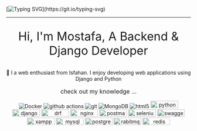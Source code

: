 
[![Typing SVG](https://readme-typing-svg.demolab.com?font=Fira+Code&weight=300&size=40&duration=800&pause=555&color=4DF725&vCenter=true&width=435&lines=Hello+There+%F0%9F%91%8B;This+Is+MEZ+...;Welcome+Here+...)](https://git.io/typing-svg)


<hr>

<p style="text-align: center; font-size: xx-large">
Hi, I'm Mostafa, A Backend & Django Developer
</p>

<p style="text-align: center">
🔬 I a web enthusiast from Isfahan. I enjoy developing web applications using Django and Python 
</p>
<p style="text-align: center; font-size: medium">
check out my knowledge ...
</p>

<p style="text-align: center">
<img alt="Docker" src="https://camo.githubusercontent.com/3fda58e966fd542a3bc32daad72e8baeefadd2b94b68b3b4a7a097fedfd641bd/68747470733a2f2f696d672e736869656c64732e696f2f62616467652f2d446f636b65722d3436613266313f7374796c653d666c61742d737175617265266c6f676f3d646f636b6572266c6f676f436f6c6f723d7768697465" data-canonical-src="https://img.shields.io/badge/-Docker-46a2f1?style=flat-square&amp;logo=docker&amp;logoColor=white" style="max-width: 100%;">
<img alt="github actions" src="https://camo.githubusercontent.com/8fbbd65f56bbf6d9e88b567ff2dbad558d7dd1436dabc5895bf64a47d4146967/68747470733a2f2f696d672e736869656c64732e696f2f62616467652f2d4769746875625f416374696f6e732d3230383846463f7374796c653d666c61742d737175617265266c6f676f3d6769746875622d616374696f6e73266c6f676f436f6c6f723d7768697465" data-canonical-src="https://img.shields.io/badge/-Github_Actions-2088FF?style=flat-square&amp;logo=github-actions&amp;logoColor=white" style="max-width: 100%;">
<img alt="git" src="https://camo.githubusercontent.com/79536ab835520583d9f0eebc002614e4e53f0e17e3bbd6ff55a83ea47afe4420/68747470733a2f2f696d672e736869656c64732e696f2f62616467652f2d4769742d4630353033323f7374796c653d666c61742d737175617265266c6f676f3d676974266c6f676f436f6c6f723d7768697465" data-canonical-src="https://img.shields.io/badge/-Git-F05032?style=flat-square&amp;logo=git&amp;logoColor=white" style="max-width: 100%;">
<img alt="MongoDB" src="https://camo.githubusercontent.com/1b4a6d82afc536fb0334bbadc855dd29dcfa6bf555f958994655ea14262cdb5d/68747470733a2f2f696d672e736869656c64732e696f2f62616467652f2d4d6f6e676f44422d3133616135323f7374796c653d666c61742d737175617265266c6f676f3d6d6f6e676f6462266c6f676f436f6c6f723d7768697465" data-canonical-src="https://img.shields.io/badge/-MongoDB-13aa52?style=flat-square&amp;logo=mongodb&amp;logoColor=white" style="max-width: 100%;">
<img alt="html5" src="https://camo.githubusercontent.com/c0f60c84bd23525a0f1e5972ff5052f878eb4104e88b347b7f0004d0e6ad8898/68747470733a2f2f696d672e736869656c64732e696f2f62616467652f2d48544d4c352d4533344632363f7374796c653d666c61742d737175617265266c6f676f3d68746d6c35266c6f676f436f6c6f723d7768697465" data-canonical-src="https://img.shields.io/badge/-HTML5-E34F26?style=flat-square&amp;logo=html5&amp;logoColor=white" style="max-width: 100%;">
<img alt="python" height="20px" width="75px" src="https://img.shields.io/badge/Python-FFD43B?style=for-the-badge&logo=python&logoColor=blue" style="max-width: 100%;">
<img alt="django" height="20px" width="75px" src="https://img.shields.io/badge/Django-092E20?style=for-the-badge&logo=django&logoColor=green" style="max-width: 100%;">
<img alt="drf" height="20px" width="75px" src="https://img.shields.io/badge/django%20rest-ff1709?style=for-the-badge&logo=django&logoColor=white" style="max-width: 100%;">
<img alt="nginx" height="20px" width="75px" src="https://img.shields.io/badge/Nginx-009639?style=for-the-badge&logo=nginx&logoColor=white" style="max-width: 100%;">
<img alt="postman" height="20px" width="75px" src="https://img.shields.io/badge/Postman-FF6C37?style=for-the-badge&logo=Postman&logoColor=white" style="max-width: 100%;">
<img alt="selenium" height="20px" width="75px" src="https://img.shields.io/badge/Selenium-43B02A?style=for-the-badge&logo=Selenium&logoColor=white" style="max-width: 100%;">
<img alt="swagger" height="20px" width="75px" src="https://img.shields.io/badge/Swagger-85EA2D?style=for-the-badge&logo=Swagger&logoColor=white" style="max-width: 100%;">
<img alt="xampp" height="20px" width="75px" src="https://img.shields.io/badge/Xampp-F37623?style=for-the-badge&logo=xampp&logoColor=white" style="max-width: 100%;">
<img alt="mysql" height="20px" width="75px" src="https://img.shields.io/badge/MySQL-005C84?style=for-the-badge&logo=mysql&logoColor=white" style="max-width: 100%;">
<img alt="postgres" height="20px" width="75px" src="https://img.shields.io/badge/PostgreSQL-316192?style=for-the-badge&logo=postgresql&logoColor=white" style="max-width: 100%;">
<img alt="rabitmq" height="20px" width="75px" src="https://img.shields.io/badge/rabbitmq-%23FF6600.svg?&style=for-the-badge&logo=rabbitmq&logoColor=white" style="max-width: 100%;">
<img alt="redis" height="20px" width="75px" src="https://img.shields.io/badge/redis-%23DD0031.svg?&style=for-the-badge&logo=redis&logoColor=white" style="max-width: 100%;">

</p>


